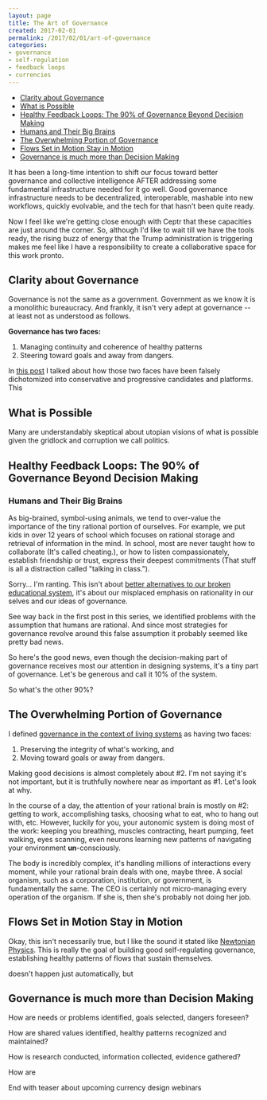 ```yaml
---
layout: page
title: The Art of Governance
created: 2017-02-01
permalink: /2017/02/01/art-of-governance
categories:
- governance
- self-regulation
- feedback loops
- currencies
---
```


<!-- TOC START min:1 max:3 link:true update:true -->
- [Clarity about Governance](#clarity-about-governance)
- [What is Possible](#what-is-possible)
- [Healthy Feedback Loops: The 90% of Governance Beyond Decision Making](#healthy-feedback-loops-the-90-of-governance-beyond-decision-making)
- [Humans and Their Big Brains](#humans-and-their-big-brains)
- [The Overwhelming Portion of Governance](#the-overwhelming-portion-of-governance)
- [Flows Set in Motion Stay in Motion](#flows-set-in-motion-stay-in-motion)
- [Governance is much more than Decision Making](#governance-is-much-more-than-decision-making)

<!-- TOC END -->

It has been a long-time intention to shift our focus toward better governance and collective intelligence AFTER addressing some fundamental infrastructure needed for it go well. Good governance infrastructure needs to be decentralized, interoperable, mashable into new workflows, quickly evolvable, and the tech for that hasn't been quite ready.

Now I feel like we're getting close enough with Ceptr that these capacities are just around the corner. So, although I'd like to wait till we have the tools ready, the rising buzz of energy that the Trump administration is triggering makes me feel like I have a responsibility to create a collaborative space for this work pronto.

## Clarity about Governance

Governance is not the same as a government. Government as we know it is a monolithic bureaucracy. And frankly, it isn't very adept at governance -- at least not as understood as follows.

**Governance has two faces:**

1. Managing continuity and coherence of healthy patterns
2. Steering toward goals and away from dangers.

In [this post]() I talked about how those two faces have been falsely dichotomized into conservative and progressive candidates and platforms. This

## What is Possible

Many are understandably skeptical about utopian visions of what is possible given the gridlock and corruption we call politics.

## Healthy Feedback Loops: The 90% of Governance Beyond Decision Making

### Humans and Their Big Brains

As big-brained, symbol-using animals, we tend to over-value the importance of the tiny rational portion of ourselves. For example, we put kids in over 12 years of school which focuses on rational storage and retrieval of information in the mind. In school, most are never taught how to collaborate (It's called cheating.), or how to listen compassionately, establish friendship or trust, express their deepest commitments (That stuff is all a distraction called "talking in class.").

Sorry… I'm ranting. This isn't about [better alternatives to our broken educational system](/agile-learning-centers), it's about our misplaced emphasis on rationality in our selves and our ideas of governance.

See way back in the first post in this series, we identified problems with the assumption that humans are rational. And since most strategies for governance revolve around this false assumption it probably seemed like pretty bad news.

So here's the good news, even though the decision-making part of governance receives most our attention in designing systems, it's a tiny part of governance. Let's be generous and call it 10% of the system.

So what's the other 90%?  

## The Overwhelming Portion of Governance

I defined [governance in the context of living systems](#) as having two faces:

1. Preserving the integrity of what's working, and
2. Moving toward goals or away from dangers.

Making good decisions is almost completely about #2. I'm not saying it's not important, but it is truthfully nowhere near as important as #1. Let's look at why.

In the course of a day, the attention of your rational brain is mostly on #2: getting to work, accomplishing tasks, choosing what to eat, who to hang out with, etc. However, luckily for you, your autonomic system is doing most of the work: keeping you breathing, muscles contracting, heart pumping, feet walking, eyes scanning, even neurons learning new patterns of navigating your environment **un**-consciously.

The body is incredibly complex, it's handling millions of interactions every moment, while your rational brain deals with one, maybe three. A social organism, such as a corporation, institution, or government, is fundamentally the same. The CEO is certainly not micro-managing every operation of the organism. If she is, then she's probably not doing her job.

## Flows Set in Motion Stay in Motion

Okay, this isn't necessarily true, but I like the sound it stated like [Newtonian Physics](). This is really the goal of building good self-regulating governance, establishing healthy patterns of flows that sustain themselves.

doesn't happen just automatically, but

## Governance is much more than Decision Making

How are needs or problems identified, goals selected, dangers foreseen?

How are shared values identified, healthy patterns recognized and maintained?

How is research conducted, information collected, evidence gathered?

How are

End with teaser about upcoming currency design webinars
